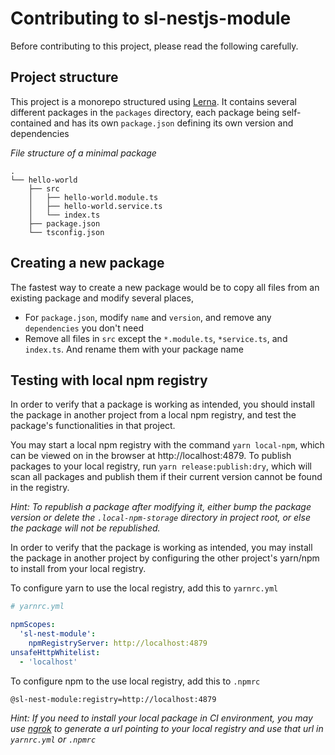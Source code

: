 # Contributing to sl-nestjs-module

Before contributing to this project, please read the following carefully.

## Project structure

This project is a monorepo structured using [Lerna](https://github.com/lerna/lerna). It contains several different packages in the `packages` directory, each package being self-contained and has its own `package.json` defining its own version and dependencies

_File structure of a minimal package_

```
.
└── hello-world
    ├── src
    │   ├── hello-world.module.ts
    │   ├── hello-world.service.ts
    │   └── index.ts
    ├── package.json
    └── tsconfig.json
```

## Creating a new package

The fastest way to create a new package would be to copy all files from an existing package and modify several places,

- For `package.json`, modify `name` and `version`, and remove any `dependencies` you don't need
- Remove all files in `src` except the `*.module.ts`, `*service.ts`, and `index.ts`. And rename them with your package name

## Testing with local npm registry

In order to verify that a package is working as intended, you should install the package in another project from a local npm registry, and test the package's functionalities in that project.

You may start a local npm registry with the command `yarn local-npm`, which can be viewed on in the browser at http://localhost:4879. To publish packages to your local registry, run `yarn release:publish:dry`, which will scan all packages and publish them if their current version cannot be found in the registry.

_Hint: To republish a package after modifying it, either bump the package version or delete the `.local-npm-storage` directory in project root, or else the package will not be republished._

In order to verify that the package is working as intended, you may install the package in another project by configuring the other project's yarn/npm to install from your local registry.

To configure yarn to use the local registry, add this to `yarnrc.yml`

```yml
# yarnrc.yml

npmScopes:
  'sl-nest-module':
    npmRegistryServer: http://localhost:4879
unsafeHttpWhitelist:
  - 'localhost'
```

To configure npm to the use local registry, add this to `.npmrc`

```
@sl-nest-module:registry=http://localhost:4879
```

_Hint: If you need to install your local package in CI environment, you may use [ngrok](https://ngrok.com/) to generate a url pointing to your local registry and use that url in `yarnrc.yml` or `.npmrc`_
